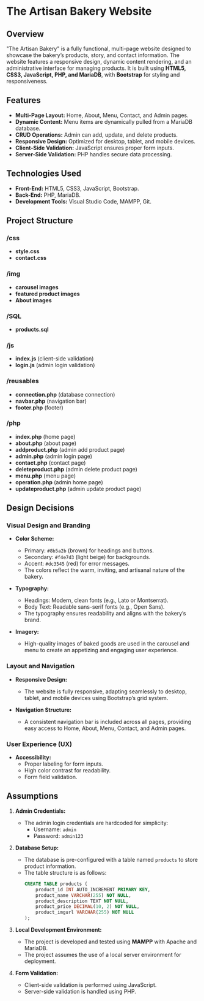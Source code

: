 # The Artisan Bakery Website

## Overview
"The Artisan Bakery" is a fully functional, multi-page website designed to showcase the bakery’s products, story, and contact information. The website features a responsive design, dynamic content rendering, and an administrative interface for managing products. It is built using **HTML5, CSS3, JavaScript, PHP, and MariaDB**, with **Bootstrap** for styling and responsiveness.

## Features
- **Multi-Page Layout:** Home, About, Menu, Contact, and Admin pages.
- **Dynamic Content:** Menu items are dynamically pulled from a MariaDB database.
- **CRUD Operations:** Admin can add, update, and delete products.
- **Responsive Design:** Optimized for desktop, tablet, and mobile devices.
- **Client-Side Validation:** JavaScript ensures proper form inputs.
- **Server-Side Validation:** PHP handles secure data processing.

## Technologies Used
- **Front-End:** HTML5, CSS3, JavaScript, Bootstrap.
- **Back-End:** PHP, MariaDB.
- **Development Tools:** Visual Studio Code, MAMPP, Git.

## Project Structure
### /css
- **style.css**
- **contact.css**

### /img
- **carousel images**
- **featured product images**
- **About images**

### /SQL
- **products.sql**

### /js
- **index.js** (client-side validation)
- **login.js** (admin login validation)

### /reusables
- **connection.php** (database connection)
- **navbar.php** (navigation bar)
- **footer.php** (footer)

### /php
- **index.php** (home page)
- **about.php** (about page)
- **addproduct.php** (admin add product page)
- **admin.php** (admin login page)
- **contact.php** (contact page)
- **deleteproduct.php** (admin delete product page)
- **menu.php** (menu page)
- **operation.php** (admin home page)
- **updateproduct.php** (admin update product page)

## Design Decisions

### Visual Design and Branding
- **Color Scheme:**  
  - Primary: `#8b5a2b` (brown) for headings and buttons.  
  - Secondary: `#f4e7d3` (light beige) for backgrounds.  
  - Accent: `#dc3545` (red) for error messages.  
  - The colors reflect the warm, inviting, and artisanal nature of the bakery.

- **Typography:**  
  - Headings: Modern, clean fonts (e.g., Lato or Montserrat).  
  - Body Text: Readable sans-serif fonts (e.g., Open Sans).  
  - The typography ensures readability and aligns with the bakery’s brand.

- **Imagery:**  
  - High-quality images of baked goods are used in the carousel and menu to create an appetizing and engaging user experience.

### Layout and Navigation
- **Responsive Design:**  
  - The website is fully responsive, adapting seamlessly to desktop, tablet, and mobile devices using Bootstrap’s grid system.

- **Navigation Structure:**  
  - A consistent navigation bar is included across all pages, providing easy access to Home, About, Menu, Contact, and Admin pages.

### User Experience (UX)
- **Accessibility:**  
  - Proper labeling for form inputs.  
  - High color contrast for readability.  
  - Form field validation.

 ## Assumptions

1. **Admin Credentials:**  
   - The admin login credentials are hardcoded for simplicity:  
     - Username: `admin`  
     - Password: `admin123`

2. **Database Setup:**  
   - The database is pre-configured with a table named `products` to store product information.  
   - The table structure is as follows:  
     ```sql
     CREATE TABLE products (
         product_id INT AUTO_INCREMENT PRIMARY KEY,
         product_name VARCHAR(255) NOT NULL,
         product_description TEXT NOT NULL,
         product_price DECIMAL(10, 2) NOT NULL,
         product_imgurl VARCHAR(255) NOT NULL
     );
     ```

3. **Local Development Environment:**  
   - The project is developed and tested using **MAMPP** with Apache and MariaDB.  
   - The project assumes the use of a local server environment for deployment.

4. **Form Validation:**  
   - Client-side validation is performed using JavaScript.  
   - Server-side validation is handled using PHP.
